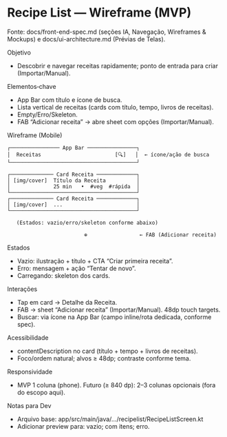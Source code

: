 # Recipe List — Wireframe (MVP)

Fonte: docs/front-end-spec.md (seções IA, Navegação, Wireframes & Mockups) e docs/ui-architecture.md (Prévias de Telas).

Objetivo
- Descobrir e navegar receitas rapidamente; ponto de entrada para criar (Importar/Manual).

Elementos‑chave
- App Bar com título e ícone de busca.
- Lista vertical de receitas (cards com título, tempo, livros de receitas).
- Empty/Erro/Skeleton.
- FAB “Adicionar receita” → abre sheet com opções (Importar/Manual).

Wireframe (Mobile)

```
┌──────────────── App Bar ────────────────┐
│  Receitas                        [🔍]   │  ← ícone/ação de busca
└─────────────────────────────────────────┘

┌────────────── Card Receita ─────────────┐
│ [img/cover]  Título da Receita          │
│              25 min   •  #veg  #rápida  │
└─────────────────────────────────────────┘
┌────────────── Card Receita ─────────────┐
│ [img/cover]  ...                        │
└─────────────────────────────────────────┘

   (Estados: vazio/erro/skeleton conforme abaixo)

                         ⊕                 ← FAB (Adicionar receita)
```

Estados
- Vazio: ilustração + título + CTA “Criar primeira receita”.
- Erro: mensagem + ação “Tentar de novo”.
- Carregando: skeleton dos cards.

Interações
- Tap em card → Detalhe da Receita.
- FAB → sheet “Adicionar receita” (Importar/Manual). 48dp touch targets.
- Buscar: via ícone na App Bar (campo inline/rota dedicada, conforme spec).

Acessibilidade
- contentDescription no card (título + tempo + livros de receitas).
- Foco/ordem natural; alvos ≥ 48dp; contraste conforme tema.

Responsividade
- MVP 1 coluna (phone). Futuro (≥ 840 dp): 2–3 colunas opcionais (fora do escopo aqui).

Notas para Dev
- Arquivo base: app/src/main/java/.../recipelist/RecipeListScreen.kt
- Adicionar preview para: vazio; com itens; erro.
